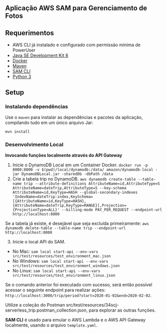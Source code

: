 ## Aplicação AWS SAM para Gerenciamento de Fotos

## Requerimentos

* AWS CLI já instalado e configurado com permissão mínima de PowerUser
* [Java SE Development Kit 8](http://www.oracle.com/technetwork/java/javase/downloads/jdk8-downloads-2133151.html)
* [Docker](https://www.docker.com/community-edition)
* [Maven](https://maven.apache.org/install.html)
* [SAM CLI](https://github.com/awslabs/aws-sam-cli)
* [Python 3](https://docs.python.org/3/)

## Setup

### Instalando dependências

Use o `maven` para instalar as dependências e pacotes da aplicação, compilando tudo em um único arquivo Jar:

```bash
mvn install
```

### Desenvolvimento Local

**Invocando funções localmente através do API Gateway**
1. Inicie o DynamoDB Local em um Container Docker. `docker run -p 8000:8000 -v $(pwd)/local/dynamodb:/data/ amazon/dynamodb-local -jar DynamoDBLocal.jar -sharedDb -dbPath /data`
2. Crie a tabela trip no DynamoDB. `aws dynamodb create-table --table-name trip --attribute-definitions AttributeName=id,AttributeType=S AttributeName=dateTrip,AttributeType=S --key-schema AttributeName=id,KeyType=HASH --global-secondary-indexes 'IndexName=dateTrip-index,KeySchema=[{AttributeName=id,KeyType=HASH},{AttributeName=dateTrip,KeyType=RANGE}],Projection={ProjectionType=ALL}' --billing-mode PAY_PER_REQUEST --endpoint-url http://localhost:8000`

Se a tabela já existe, é desejável que seja excluída primeiramente: `aws dynamodb delete-table --table-name trip --endpoint-url http://localhost:8000`

3. Inicie o local API do SAM.
 - No Mac: `sam local start-api --env-vars src/test/resources/test_environment_mac.json`
 - No Windows: `sam local start-api --env-vars src/test/resources/test_environment_windows.json`
 - No Linux: `sam local start-api --env-vars src/test/resources/test_environment_linux.json`

Se o comando anterior foi executado com sucesso, será então possível acessar o seguinte endpoint para realizar ações:  `http://localhost:3000/trip/period?start=2020-01-02&end=2020-02-02`.

Utilize a coleção do Postman src/test/resources/34scj-serverless_trip.postman_collection.json, para explorar as outras funções.

**SAM CLI** é usado para emular o AWS Lambda e o AWS API Gateway localmente, usando o arquivo `template.yaml`.
